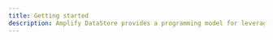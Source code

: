 ```yaml
---
title: Getting started
description: Amplify DataStore provides a programming model for leveraging shared and distributed data without writing additional code for offline and online scenarios, which makes working with distributed, cross-user data just as simple as working with local-only data.
---
```


<inline-fragment platform="ios" src="~/lib/datastore/fragments/native_common/getting-started.md"></inline-fragment> <inline-fragment platform="android" src="~/lib/datastore/fragments/native_common/getting-started.md"></inline-fragment> <inline-fragment platform="flutter" src="~/lib/datastore/fragments/native_common/getting-started.md"></inline-fragment> <inline-fragment platform="js" src="~/lib/datastore/fragments/native_common/getting-started.md"></inline-fragment>